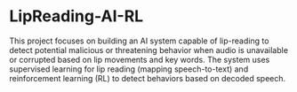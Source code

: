 # LipReading-AI-RL

This project focuses on building an AI system capable of lip-reading to detect potential malicious or threatening behavior when audio is unavailable or corrupted based on lip movements and key words. The system uses supervised learning for lip reading (mapping speech-to-text) and reinforcement learning (RL) to detect behaviors based on decoded speech.